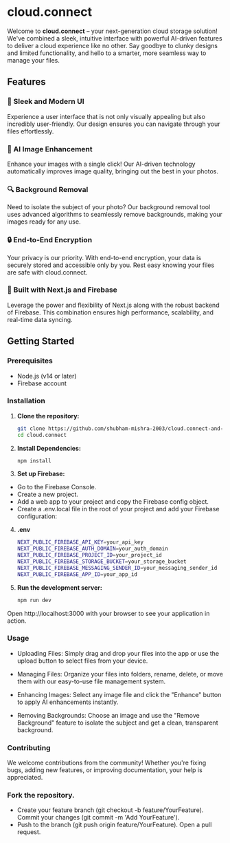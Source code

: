 # cloud.connect

Welcome to **cloud.connect** – your next-generation cloud storage solution! We've combined a sleek, intuitive interface with powerful AI-driven features to deliver a cloud experience like no other. Say goodbye to clunky designs and limited functionality, and hello to a smarter, more seamless way to manage your files.

## Features

### 🚀 Sleek and Modern UI
Experience a user interface that is not only visually appealing but also incredibly user-friendly. Our design ensures you can navigate through your files effortlessly.

### 🤖 AI Image Enhancement
Enhance your images with a single click! Our AI-driven technology automatically improves image quality, bringing out the best in your photos.

### 🔍 Background Removal
Need to isolate the subject of your photo? Our background removal tool uses advanced algorithms to seamlessly remove backgrounds, making your images ready for any use.

### 🔒 End-to-End Encryption
Your privacy is our priority. With end-to-end encryption, your data is securely stored and accessible only by you. Rest easy knowing your files are safe with cloud.connect.

### 🔗 Built with Next.js and Firebase
Leverage the power and flexibility of Next.js along with the robust backend of Firebase. This combination ensures high performance, scalability, and real-time data syncing.

## Getting Started

### Prerequisites
- Node.js (v14 or later)
- Firebase account

### Installation

1. **Clone the repository:**
   ```bash
   git clone https://github.com/shubham-mishra-2003/cloud.connect-and-team.git
   cd cloud.connect

2. **Install Dependencies:**
   ```bash
   npm install
   
3. **Set up Firebase:**
- Go to the Firebase Console.
- Create a new project.
- Add a web app to your project and copy the Firebase config object.
- Create a .env.local file in the root of your project and add your Firebase configuration:

4. **.env**
    ```bash
    NEXT_PUBLIC_FIREBASE_API_KEY=your_api_key
    NEXT_PUBLIC_FIREBASE_AUTH_DOMAIN=your_auth_domain
    NEXT_PUBLIC_FIREBASE_PROJECT_ID=your_project_id
    NEXT_PUBLIC_FIREBASE_STORAGE_BUCKET=your_storage_bucket
    NEXT_PUBLIC_FIREBASE_MESSAGING_SENDER_ID=your_messaging_sender_id
    NEXT_PUBLIC_FIREBASE_APP_ID=your_app_id

5. **Run the development server:**
    ```bash
    npm run dev

Open http://localhost:3000 with your browser to see your application in action.

### Usage
- Uploading Files: Simply drag and drop your files into the app or use the upload button to select files from your device.

- Managing Files: Organize your files into folders, rename, delete, or move them with our easy-to-use file management system.

- Enhancing Images: Select any image file and click the "Enhance" button to apply AI enhancements instantly.

- Removing Backgrounds: Choose an image and use the "Remove Background" feature to isolate the subject and get a clean, transparent background.

### Contributing
We welcome contributions from the community! Whether you're fixing bugs, adding new features, or improving documentation, your help is appreciated.

### Fork the repository.
- Create your feature branch (git checkout -b feature/YourFeature).
Commit your changes (git commit -m 'Add YourFeature').
- Push to the branch (git push origin feature/YourFeature).
Open a pull request.
